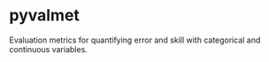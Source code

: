 # pyvalmet
Evaluation metrics for quantifying error and skill with categorical and continuous variables.
